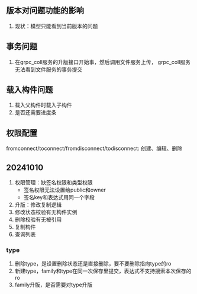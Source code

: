 



## 版本对问题功能的影响

1. 现状：模型只能看到当前版本的问题

## 事务问题

1. 在grpc_coll服务的升版接口开始事，然后调用文件服务上传， grpc_coll服务无法看到文件服务的事务提交

## 载入构件问题

1. 载入父构件时载入子构件
2. 是否还需要进度条


## 权限配置

fromconnect/toconnect/fromdisconnect/todisconnect: 创建、编辑、删除

## 20241010

1. 权限管理：缺签名权限和类型权限
    * 签名权限无法设置给public和owner
    * 签名key和表达式用同一个字段
2. 升版：修改复制逻辑
3. 修改状态校验有无构件实例
4. 删除校验有无被引用
5. 复制构件
6. 查询列表

### type

1. 删除type，是设置删除状态还是直接删除，要不要删除指向type的ro
2. 新建type，family和type在同一次保存里提交，表达式不支持搜索本次保存的ro
3. family升版，是否需要对type升版